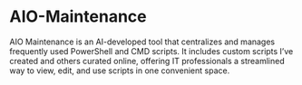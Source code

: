 # AIO-Maintenance
AIO Maintenance is an AI-developed tool that centralizes and manages frequently used PowerShell and CMD scripts. It includes custom scripts I’ve created and others curated online, offering IT professionals a streamlined way to view, edit, and use scripts in one convenient space.
